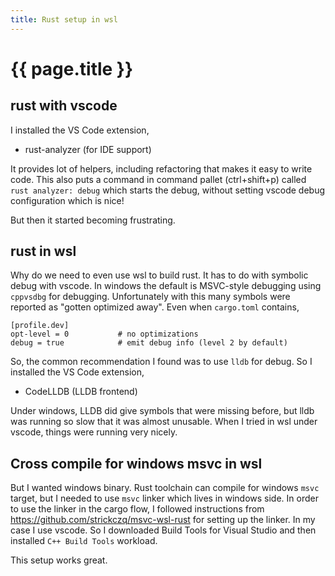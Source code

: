```yaml
---
title: Rust setup in wsl
---
```



# {{ page.title }}

## rust with vscode
I installed the VS Code extension,
* rust-analyzer (for IDE support)

It provides lot of helpers, including
refactoring that makes it easy to write code. This also puts a command in
command pallet (ctrl+shift+p) called `rust analyzer: debug` which starts the
debug, without setting vscode debug configuration which is nice!

But then it started becoming frustrating.

## rust in wsl
Why do we need to even use wsl to build rust. It has to do with symbolic debug
with vscode. In windows the default is MSVC-style debugging using `cppvsdbg`
for debugging. Unfortunately with this many symbols were reported as "gotten
optimized away". Even when `cargo.toml` contains,
```
[profile.dev]
opt-level = 0           # no optimizations
debug = true            # emit debug info (level 2 by default)
```

So, the common recommendation I found was to use `lldb` for debug. So I
installed the VS Code extension,
* CodeLLDB (LLDB frontend)

Under windows, LLDB did give symbols that were missing before, but lldb was
running so slow that it was almost unusable. When I tried in wsl under vscode,
things were running very nicely. 

## Cross compile for windows msvc in wsl
But I wanted windows binary. Rust toolchain can compile for windows `msvc`
target, but I needed to use `msvc` linker which lives in windows side. In order
to use the linker in the cargo flow, I followed instructions from
<https://github.com/strickczq/msvc-wsl-rust> for setting up the linker. In my
case I use vscode. So I downloaded Build Tools for Visual Studio and then
installed `C++ Build Tools` workload.

This setup works great.
